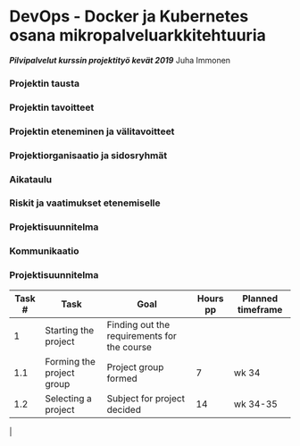 # DevOps - Docker ja Kubernetes osana mikropalveluarkkitehtuuria
***Pilvipalvelut kurssin projektityö kevät 2019***
Juha Immonen

### Projektin tausta

### Projektin tavoitteet

### Projektin eteneminen ja välitavoitteet

### Projektiorganisaatio ja sidosryhmät

### Aikataulu

### Riskit ja vaatimukset etenemiselle

### Projektisuunnitelma

### Kommunikaatio


### Projektisuunnitelma

|Task #|Task|Goal|Hours pp|Planned timeframe|
|------|----|----|-----|-----------------|
|1     |Starting the project|Finding out the requirements for the course||
|1.1   |Forming the project group|Project group formed|7|wk 34|
|1.2   |Selecting a project|Subject for project decided|14|wk 34-35|
|
